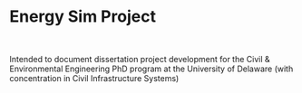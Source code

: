 # Energy Sim Project
<br>

Intended to document dissertation project development for the Civil &amp; Environmental Engineering PhD program at the University of Delaware (with concentration in Civil Infrastructure Systems) 

